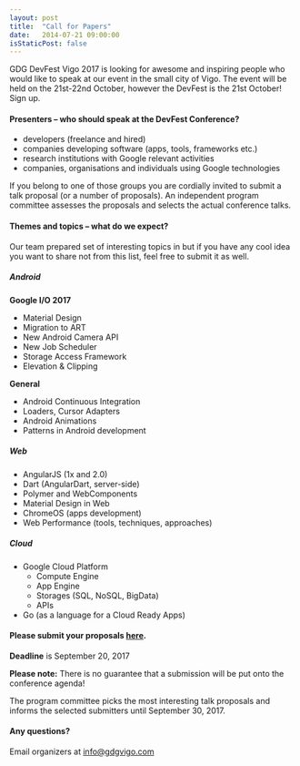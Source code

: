 ```yaml
---
layout: post
title:  "Call for Papers"
date:   2014-07-21 09:00:00
isStaticPost: false
---
```

GDG DevFest Vigo 2017 is looking for awesome and inspiring people who would like to speak at our event in the small city of Vigo. The event will be held on the 21st-22nd October, however the DevFest is the 21st October! Sign up.

#### Presenters – who should speak at the DevFest Conference?

* developers (freelance and hired)
* companies developing software (apps, tools, frameworks etc.)
* research institutions with Google relevant activities
* companies, organisations and individuals using Google technologies

If you belong to one of those groups you are cordially invited to submit a talk proposal (or a number of proposals). An independent program committee assesses the proposals and selects the actual conference talks.<br/>

#### Themes and topics – what do we expect?
Our team prepared set of interesting topics in but if you have any cool idea you want to share not from this list, feel free to submit it as well.

##### Android

__Google I/O 2017__

* Material Design
* Migration to ART
* New Android Camera API
* New Job Scheduler
* Storage Access Framework
* Elevation & Clipping

__General__

* Android Continuous Integration
* Loaders, Cursor Adapters
* Android Animations
* Patterns in Android development

##### Web

* AngularJS (1x and 2.0)
* Dart (AngularDart, server-side)
* Polymer and WebComponents
* Material Design in Web
* ChromeOS (apps development)
* Web Performance (tools, techniques, approaches)


##### Cloud

* Google Cloud Platform
  * Compute Engine
  * App Engine
  * Storages (SQL, NoSQL, BigData)
  * APIs
* Go (as a language for a Cloud Ready Apps)


#### Please submit your proposals [here](https://gdgvigo.typeform.com/to/JvDH2h).
__Deadline__ is September 20, 2017

__Please note:__ There is no guarantee that a submission will be put onto the conference agenda!<br/>

The program committee picks the most interesting talk proposals and informs the selected submitters until September 30, 2017.<br/>

#### Any questions? 
Email organizers at [info@gdgvigo.com](mailto:info@gdgvigo.com)